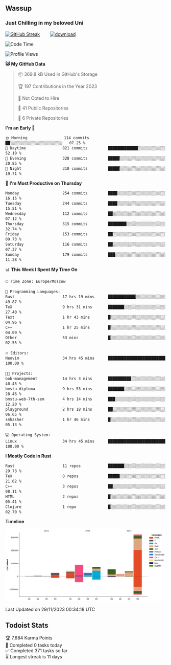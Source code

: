 ## Wassup 
### Just Chilling in my beloved Uni 

<!--
-->

[![GitHub Streak](http://github-readme-streak-stats.herokuapp.com?user=archeoss&theme=shades-of-purple&hide_border=true&date_format=j%20M%5B%20Y%5D)](https://git.io/streak-stats)&nbsp;&nbsp;&nbsp;&nbsp;&nbsp;&nbsp;&nbsp;&nbsp;[![download](https://user-images.githubusercontent.com/68448737/147796309-d8b65b1d-4dde-40d9-b03a-2b42aaa6cd43.jpeg)
](http://bmstu.ru/)

<!--START_SECTION:waka-->
![Code Time](http://img.shields.io/badge/Code%20Time-2%2C125%20hrs%2033%20mins-blue)

![Profile Views](http://img.shields.io/badge/Profile%20Views-1-blue)

**🐱 My GitHub Data** 

> 📦 369.8 kB Used in GitHub's Storage 
 > 
> 🏆 197 Contributions in the Year 2023
 > 
> 🚫 Not Opted to Hire
 > 
> 📜 41 Public Repositories 
 > 
> 🔑 6 Private Repositories 
 > 
**I'm an Early 🐤** 

```text
🌞 Morning                114 commits         ██░░░░░░░░░░░░░░░░░░░░░░░   07.25 % 
🌆 Daytime                821 commits         █████████████░░░░░░░░░░░░   52.19 % 
🌃 Evening                328 commits         █████░░░░░░░░░░░░░░░░░░░░   20.85 % 
🌙 Night                  310 commits         █████░░░░░░░░░░░░░░░░░░░░   19.71 % 
```
📅 **I'm Most Productive on Thursday** 

```text
Monday                   254 commits         ████░░░░░░░░░░░░░░░░░░░░░   16.15 % 
Tuesday                  244 commits         ████░░░░░░░░░░░░░░░░░░░░░   15.51 % 
Wednesday                112 commits         ██░░░░░░░░░░░░░░░░░░░░░░░   07.12 % 
Thursday                 515 commits         ████████░░░░░░░░░░░░░░░░░   32.74 % 
Friday                   153 commits         ██░░░░░░░░░░░░░░░░░░░░░░░   09.73 % 
Saturday                 116 commits         ██░░░░░░░░░░░░░░░░░░░░░░░   07.37 % 
Sunday                   179 commits         ███░░░░░░░░░░░░░░░░░░░░░░   11.38 % 
```


📊 **This Week I Spent My Time On** 

```text
🕑︎ Time Zone: Europe/Moscow

💬 Programming Languages: 
Rust                     17 hrs 19 mins      ████████████░░░░░░░░░░░░░   49.87 % 
TeX                      9 hrs 31 mins       ███████░░░░░░░░░░░░░░░░░░   27.40 % 
Text                     1 hr 43 mins        █░░░░░░░░░░░░░░░░░░░░░░░░   04.96 % 
C++                      1 hr 25 mins        █░░░░░░░░░░░░░░░░░░░░░░░░   04.09 % 
Other                    53 mins             █░░░░░░░░░░░░░░░░░░░░░░░░   02.55 % 

🔥 Editors: 
Neovim                   34 hrs 45 mins      █████████████████████████   100.00 % 

🐱‍💻 Projects: 
bob-management           14 hrs 3 mins       ██████████░░░░░░░░░░░░░░░   40.45 % 
bmstu-diploma            9 hrs 53 mins       ███████░░░░░░░░░░░░░░░░░░   28.46 % 
bmstu-web-7th-sem        4 hrs 14 mins       ███░░░░░░░░░░░░░░░░░░░░░░   12.20 % 
playground               2 hrs 18 mins       ██░░░░░░░░░░░░░░░░░░░░░░░   06.65 % 
smhasher                 1 hr 46 mins        █░░░░░░░░░░░░░░░░░░░░░░░░   05.13 % 

💻 Operating System: 
Linux                    34 hrs 45 mins      █████████████████████████   100.00 % 
```

**I Mostly Code in Rust** 

```text
Rust                     11 repos            ███████░░░░░░░░░░░░░░░░░░   29.73 % 
TeX                      8 repos             █████░░░░░░░░░░░░░░░░░░░░   21.62 % 
C++                      3 repos             ██░░░░░░░░░░░░░░░░░░░░░░░   08.11 % 
HTML                     2 repos             █░░░░░░░░░░░░░░░░░░░░░░░░   05.41 % 
Clojure                  1 repo              █░░░░░░░░░░░░░░░░░░░░░░░░   02.70 % 
```



**Timeline**

![Lines of Code chart](https://raw.githubusercontent.com/archeoss/archeoss/master/assets/bar_graph.png)


 Last Updated on 29/11/2023 00:34:18 UTC
<!--END_SECTION:waka-->

## Todoist Stats

<!-- TODO-IST:START -->
🏆  7,684 Karma Points           
🌸  Completed 0 tasks today           
✅  Completed 371 tasks so far           
⏳  Longest streak is 11 days
<!-- TODO-IST:END -->
